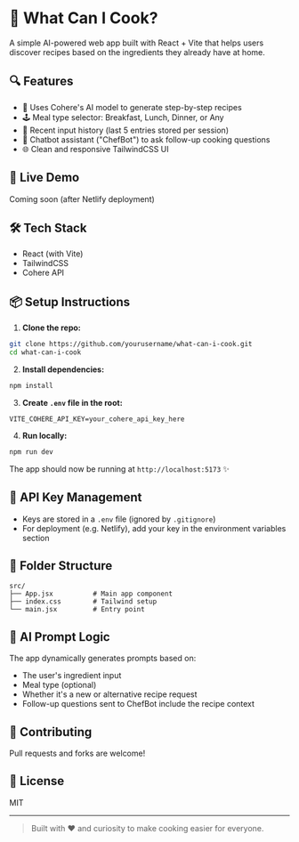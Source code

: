 # 🍳 What Can I Cook?

A simple AI-powered web app built with React + Vite that helps users discover recipes based on the ingredients they already have at home.

## 🔍 Features

- 🧠 Uses Cohere's AI model to generate step-by-step recipes
- 🕹️ Meal type selector: Breakfast, Lunch, Dinner, or Any
- 📌 Recent input history (last 5 entries stored per session)
- 💬 Chatbot assistant ("ChefBot") to ask follow-up cooking questions
- 🌐 Clean and responsive TailwindCSS UI

## 🚀 Live Demo
Coming soon (after Netlify deployment)

## 🛠️ Tech Stack
- React (with Vite)
- TailwindCSS
- Cohere API

## 📦 Setup Instructions

1. **Clone the repo:**
```bash
git clone https://github.com/yourusername/what-can-i-cook.git
cd what-can-i-cook
```

2. **Install dependencies:**
```bash
npm install
```

3. **Create `.env` file in the root:**
```env
VITE_COHERE_API_KEY=your_cohere_api_key_here
```

4. **Run locally:**
```bash
npm run dev
```

The app should now be running at `http://localhost:5173` ✨

## 🔐 API Key Management
- Keys are stored in a `.env` file (ignored by `.gitignore`)
- For deployment (e.g. Netlify), add your key in the environment variables section

## 📁 Folder Structure
```
src/
├── App.jsx          # Main app component
├── index.css        # Tailwind setup
└── main.jsx         # Entry point
```

## 🧠 AI Prompt Logic
The app dynamically generates prompts based on:
- The user's ingredient input
- Meal type (optional)
- Whether it's a new or alternative recipe request
- Follow-up questions sent to ChefBot include the recipe context

## 🤝 Contributing
Pull requests and forks are welcome!

## 📄 License
MIT

---

> Built with ❤️ and curiosity to make cooking easier for everyone.

